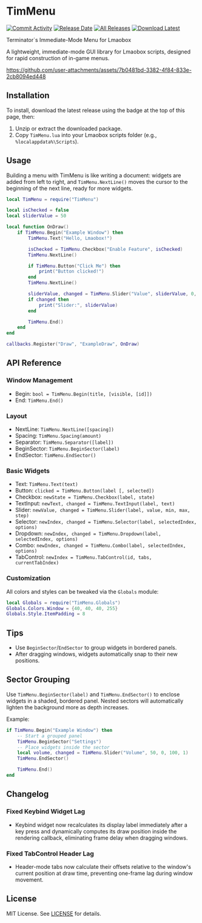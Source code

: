 # TimMenu

[![Commit Activity](https://img.shields.io/github/commit-activity/m/titaniummachine1/TimMenu)](https://github.com/titaniummachine1/TimMenu/commits/main)
[![Release Date](https://img.shields.io/github/release-date/titaniummachine1/TimMenu)](https://github.com/titaniummachine1/TimMenu/releases/latest)
[![All Releases](https://img.shields.io/github/downloads/titaniummachine1/TimMenu/total)](https://github.com/titaniummachine1/TimMenu/releases)
[![Download Latest](https://img.shields.io/badge/Download-Latest-blue?style=for-the-badge&logo=github)](https://github.com/titaniummachine1/TimMenu/releases/latest)

Terminator`s Immediate-Mode Menu for Lmaobox

A lightweight, immediate-mode GUI library for Lmaobox scripts, designed for rapid construction of in-game menus.

https://github.com/user-attachments/assets/7b0481bd-3382-4f84-833e-2cb8094ed448

## Installation

To install, download the latest release using the badge at the top of this page, then:

1. Unzip or extract the downloaded package.
2. Copy `TimMenu.lua` into your Lmaobox scripts folder (e.g., `%localappdata%\Scripts`).

## Usage

Building a menu with TimMenu is like writing a document: widgets are added from left to right, and `TimMenu.NextLine()` moves the cursor to the beginning of the next line, ready for more widgets.

```lua
local TimMenu = require("TimMenu")

local isChecked = false
local sliderValue = 50

local function OnDraw()
    if TimMenu.Begin("Example Window") then
        TimMenu.Text("Hello, Lmaobox!")

        isChecked = TimMenu.Checkbox("Enable Feature", isChecked)
        TimMenu.NextLine()

        if TimMenu.Button("Click Me") then
            print("Button clicked!")
        end
        TimMenu.NextLine()

        sliderValue, changed = TimMenu.Slider("Value", sliderValue, 0, 100, 1)
        if changed then
            print("Slider:", sliderValue)
        end

        TimMenu.End()
    end
end

callbacks.Register("Draw", "ExampleDraw", OnDraw)
```

## API Reference

### Window Management

- Begin: `bool = TimMenu.Begin(title, [visible, [id]])`
- End: `TimMenu.End()`

### Layout

- NextLine: `TimMenu.NextLine([spacing])`
- Spacing: `TimMenu.Spacing(amount)`
- Separator: `TimMenu.Separator([label])`
- BeginSector: `TimMenu.BeginSector(label)`
- EndSector: `TimMenu.EndSector()`

### Basic Widgets

- Text: `TimMenu.Text(text)`
- Button: `clicked = TimMenu.Button(label [, selected])`
- Checkbox: `newState = TimMenu.Checkbox(label, state)`
- TextInput: `newText, changed = TimMenu.TextInput(label, text)`
- Slider: `newValue, changed = TimMenu.Slider(label, value, min, max, step)`
- Selector: `newIndex, changed = TimMenu.Selector(label, selectedIndex, options)`
- Dropdown: `newIndex, changed = TimMenu.Dropdown(label, selectedIndex, options)`
- Combo: `newIndex, changed = TimMenu.Combo(label, selectedIndex, options)`
- TabControl: `newIndex = TimMenu.TabControl(id, tabs, currentTabIndex)`

### Customization

All colors and styles can be tweaked via the `Globals` module:

```lua
local Globals = require("TimMenu.Globals")
Globals.Colors.Window = {40, 40, 40, 255}
Globals.Style.ItemPadding = 8
```

## Tips

- Use `BeginSector`/`EndSector` to group widgets in bordered panels.
- After dragging windows, widgets automatically snap to their new positions.

## Sector Grouping

Use `TimMenu.BeginSector(label)` and `TimMenu.EndSector()` to enclose widgets in a shaded, bordered panel. Nested sectors will automatically lighten the background more as depth increases.

Example:

```lua
if TimMenu.Begin("Example Window") then
    -- Start a grouped panel
    TimMenu.BeginSector("Settings")
    -- Place widgets inside the sector
    local volume, changed = TimMenu.Slider("Volume", 50, 0, 100, 1)
    TimMenu.EndSector()

    TimMenu.End()
end
```

## Changelog

### Fixed Keybind Widget Lag

- Keybind widget now recalculates its display label immediately after a key press and dynamically computes its draw position inside the rendering callback, eliminating frame delay when dragging windows.

### Fixed TabControl Header Lag

- Header-mode tabs now calculate their offsets relative to the window's current position at draw time, preventing one-frame lag during window movement.

## License

MIT License. See [LICENSE](LICENSE) for details.
